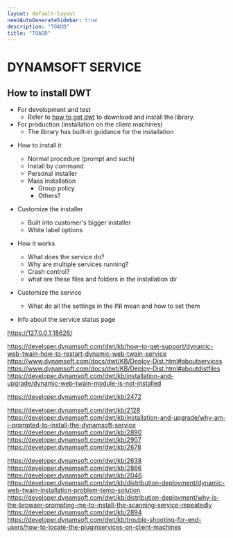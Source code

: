 ```yaml
---
layout: default-layout
needAutoGenerateSidebar: true
description: "TOADD"
title: "TOADD"
---
```


# DYNAMSOFT SERVICE

## How to install DWT

- For development and test
  - Refer to [how to get dwt]({{site.about}}resources.html#how-to-get-dwt) to download and install the library.
- For production (installation on the client machines)
  - The library has built-in guidance for the installation
  
* How to install it
    - Normal procedure (prompt and such)
    - Install by command
    - Personal installer
    - Mass installation
        - Group policy
        - Others?
* Customize the installer
    - Built into customer's bigger installer
    - White label options

* How it works
    - What does the service do?
    - Why are multiple services running?
    - Crash control?
    - what are these files and folders in the installation dir
* Customize the service
    - What do all the settings in the INI mean and how to set them
* Info about the service status page

https://127.0.0.1:18626/



https://developer.dynamsoft.com/dwt/kb/how-to-get-support/dynamic-web-twain-how-to-restart-dynamic-web-twain-service
https://www.dynamsoft.com/docs/dwt/KB/Deploy-Dist.html#aboutservices
https://www.dynamsoft.com/docs/dwt/KB/Deploy-Dist.html#aboutdistfiles
https://developer.dynamsoft.com/dwt/kb/installation-and-upgrade/dynamic-web-twain-module-is-not-installed

https://developer.dynamsoft.com/dwt/kb/2472

https://developer.dynamsoft.com/dwt/kb/2128
https://developer.dynamsoft.com/dwt/kb/installation-and-upgrade/why-am-i-prompted-to-install-the-dynamsoft-service
https://developer.dynamsoft.com/dwt/kb/2890
https://developer.dynamsoft.com/dwt/kb/2907
https://developer.dynamsoft.com/dwt/kb/2678

https://developer.dynamsoft.com/dwt/kb/2638
https://developer.dynamsoft.com/dwt/kb/2866
https://developer.dynamsoft.com/dwt/kb/2046
https://developer.dynamsoft.com/dwt/kb/distribution-deployment/dynamic-web-twain-installation-problem-temp-solution
https://developer.dynamsoft.com/dwt/kb/distribution-deployment/why-is-the-browser-prompting-me-to-install-the-scanning-service-repeatedly
https://developer.dynamsoft.com/dwt/kb/2894
https://developer.dynamsoft.com/dwt/kb/trouble-shooting-for-end-users/how-to-locate-the-pluginservices-on-client-machines
